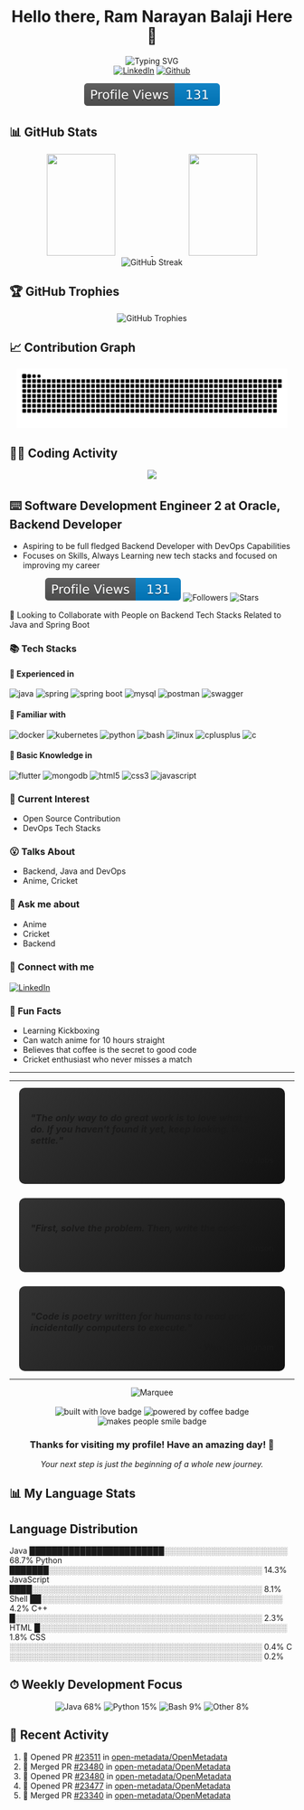 <div align="center">
  <h1>Hello there, Ram Narayan Balaji Here 👋</h1>
</div>

<div align="center">
  <img src="https://readme-typing-svg.herokuapp.com?font=Montserrat&weight=600&size=30&duration=3000&pause=1000&color=F77B11&center=true&vCenter=true&random=false&width=980&lines=Software+Development+Engineer+2+at+Oracle;Backend+Developer;DevOps+Enthusiast;Anime+and+Cricket+Fan;Always+Learning" alt="Typing SVG" />
</div>

<div align="center">
  <a href="https://www.linkedin.com/in/ram-narayan-balaji-954a6a31a/"><img src="https://img.shields.io/badge/LinkedIn-0077B5?style=for-the-badge&logo=linkedin&logoColor=white" alt="LinkedIn" /></a>
  <a href="https://github.com/yan-3005"><img src="https://img.shields.io/badge/GitHub-100000?style=for-the-badge&logo=github&logoColor=white" alt="Github"/></a>
</div>

<p align="center">
  <img src="dist/profile-views.svg" alt="Profile Views"/>
</p>

## 📊 GitHub Stats
<div align="center">
  <a href="https://github.com/yan-3005">
    <img height="180em" width="49%" src="https://github-readme-stats-eight-theta.vercel.app/api?username=yan-3005&show_icons=true&theme=radical&include_all_commits=true&count_private=true&hide_border=true&bg_color=0D1117"/>
    <img height="180em" width="49%" src="https://github-readme-stats-eight-theta.vercel.app/api/top-langs/?username=yan-3005&layout=compact&langs_count=8&theme=radical&hide_border=true&hide=c%2B%2B,html,css&custom_title=My%20Top%20Languages&bg_color=0D1117"/>
  </a>
</div>

<div align="center">
  <img width="90%" src="https://github-readme-streak-stats.herokuapp.com/?user=yan-3005&theme=radical&hide_border=true&background=0D1117&stroke=f34f29&fire=FF4500&ring=FD428E&currStreakLabel=FD428E" alt="GitHub Streak" />
</div>

## 🏆 GitHub Trophies
<div align="center">
  <img width="95%" src="https://github-profile-trophy.vercel.app/?username=yan-3005&theme=radical&no-bg=true&no-frame=true&column=7&margin-w=15&margin-h=15&rank=SSS,SS,S,AAA,AA,A,B,C" alt="GitHub Trophies" />
</div>

## 📈 Contribution Graph
<div align="center">
  <a href="https://github.com/yan-3005">
    <picture>
      <source media="(prefers-color-scheme: dark)" srcset="https://raw.githubusercontent.com/yan-3005/yan-3005/main/dist/github-contribution-grid-snake-dark.svg" />
      <source media="(prefers-color-scheme: light)" srcset="https://raw.githubusercontent.com/yan-3005/yan-3005/main/dist/github-contribution-grid-snake.svg" />
      <img alt="github contribution grid snake animation" src="https://raw.githubusercontent.com/yan-3005/yan-3005/main/dist/github-contribution-grid-snake.svg" width="95%">
    </picture>
  </a>
</div>

## 👨‍💻 Coding Activity
<div align="center">
  <img src="https://raw.githubusercontent.com/SP-XD/SP-XD/main/images/dev-working_rounded.gif" width="300" />
</div>



## ⌨️ Software Development Engineer 2 at Oracle, Backend Developer 
-  Aspiring to be full fledged Backend Developer with DevOps Capabilities
-  Focuses on Skills, Always Learning new tech stacks and focused on improving my career

<div align="center">
  <img src="dist/profile-views.svg" alt="Profile Views" />
  <img src="https://img.shields.io/github/followers/yan-3005?style=for-the-badge&color=success" alt="Followers" />
  <img src="https://img.shields.io/github/stars/yan-3005?style=for-the-badge&color=orange" alt="Stars" />
</div>

👐 Looking to Collaborate with People on Backend Tech Stacks Related to Java and Spring Boot
    
### 📚 Tech Stacks
  
#### 🥇 Experienced in 
<p align="left">
  <img src="https://img.shields.io/badge/Java-ED8B00?style=for-the-badge&logo=java&logoColor=white" alt="java"/>
  <img src="https://img.shields.io/badge/Spring-6DB33F?style=for-the-badge&logo=spring&logoColor=white" alt="spring"/>
  <img src="https://img.shields.io/badge/Spring_Boot-6DB33F?style=for-the-badge&logo=spring-boot&logoColor=white" alt="spring boot"/>
  <img src="https://img.shields.io/badge/MySQL-00000F?style=for-the-badge&logo=mysql&logoColor=white" alt="mysql"/>
  <img src="https://img.shields.io/badge/Postman-FF6C37?style=for-the-badge&logo=Postman&logoColor=white" alt="postman"/>
  <img src="https://img.shields.io/badge/Swagger-85EA2D?style=for-the-badge&logo=Swagger&logoColor=black" alt="swagger"/>
</p>

#### 🥈 Familiar with 
<p align="left">
  <img src="https://img.shields.io/badge/Docker-2CA5E0?style=for-the-badge&logo=docker&logoColor=white" alt="docker"/>
  <img src="https://img.shields.io/badge/Kubernetes-326CE5?style=for-the-badge&logo=kubernetes&logoColor=white" alt="kubernetes"/>
  <img src="https://img.shields.io/badge/Python-3776AB?style=for-the-badge&logo=python&logoColor=white" alt="python"/>
  <img src="https://img.shields.io/badge/Shell_Script-121011?style=for-the-badge&logo=gnu-bash&logoColor=white" alt="bash"/>
  <img src="https://img.shields.io/badge/Linux-FCC624?style=for-the-badge&logo=linux&logoColor=black" alt="linux"/>
  <img src="https://img.shields.io/badge/C%2B%2B-00599C?style=for-the-badge&logo=c%2B%2B&logoColor=white" alt="cplusplus"/>
  <img src="https://img.shields.io/badge/C-00599C?style=for-the-badge&logo=c&logoColor=white" alt="c"/>
</p>

#### 🥉 Basic Knowledge in
<p align="left">
  <img src="https://img.shields.io/badge/Flutter-02569B?style=for-the-badge&logo=flutter&logoColor=white" alt="flutter"/>
  <img src="https://img.shields.io/badge/MongoDB-4EA94B?style=for-the-badge&logo=mongodb&logoColor=white" alt="mongodb"/>
  <img src="https://img.shields.io/badge/HTML5-E34F26?style=for-the-badge&logo=html5&logoColor=white" alt="html5"/>
  <img src="https://img.shields.io/badge/CSS3-1572B6?style=for-the-badge&logo=css3&logoColor=white" alt="css3"/>
  <img src="https://img.shields.io/badge/JavaScript-F7DF1E?style=for-the-badge&logo=javascript&logoColor=black" alt="javascript"/>
</p>
    
### 🍾 Current Interest
- Open Source Contribution
- DevOps Tech Stacks
    
### 😮 Talks About
- Backend, Java and DevOps
- Anime, Cricket
    
### 🎥 Ask me about
- Anime
- Cricket
- Backend
    
### 🤝 Connect with me
<p align="left">
  <a href="https://www.linkedin.com/in/ram-narayan-balaji-954a6a31a/" target="blank">
    <img align="center" src="https://img.shields.io/badge/LinkedIn-0077B5?style=for-the-badge&logo=linkedin&logoColor=white" alt="LinkedIn"/>
  </a>

</p>

### 🥊 Fun Facts
- Learning Kickboxing
- Can watch anime for 10 hours straight
- Believes that coffee is the secret to good code
- Cricket enthusiast who never misses a match

---
<div align="center">
  <table>
    <tr>
      <td>
        <div style="border-radius: 10px; overflow: hidden; background: linear-gradient(135deg, #333, #111); padding: 20px; margin: 10px;">
          <h3><i>"The only way to do great work is to love what you do. If you haven't found it yet, keep looking. Don't settle."</i></h3>
          <p align="right">- Steve Jobs</p>
        </div>
      </td>
    </tr>
    <tr>
      <td>
        <div style="border-radius: 10px; overflow: hidden; background: linear-gradient(135deg, #333, #111); padding: 20px; margin: 10px;">
          <h3><i>"First, solve the problem. Then, write the code."</i></h3>
          <p align="right">- John Johnson</p>
        </div>
      </td>
    </tr>
    <tr>
      <td>
        <div style="border-radius: 10px; overflow: hidden; background: linear-gradient(135deg, #333, #111); padding: 20px; margin: 10px;">
          <h3><i>"Code is poetry written for humans to read and incidentally computers to execute."</i></h3>
          <p align="right">- Ward Cunningham</p>
        </div>
      </td>
    </tr>
  </table>
</div>

<div align="center">
  <img src="https://raw.githubusercontent.com/BrunnerLivio/brunnerlivio/master/images/marquee.svg" alt="Marquee" />
  <br><br>
  <img src="https://forthebadge.com/images/badges/built-with-love.svg" alt="built with love badge" />
  <img src="https://forthebadge.com/images/badges/powered-by-coffee.svg" alt="powered by coffee badge" />
  <img src="https://forthebadge.com/images/badges/makes-people-smile.svg" alt="makes people smile badge" />
</div>

<div align="center">
  <h3>Thanks for visiting my profile! Have an amazing day! 🙏</h3>
  <p><i>Your next step is just the beginning of a whole new journey.</i></p>
</div>

## 📊 My Language Stats
<!-- START_SECTION:lang-stats -->
## Language Distribution

Java       ████████████████████████░░░░░░░░░░░░░░░░░░░░░░  68.7%
Python     ███████░░░░░░░░░░░░░░░░░░░░░░░░░░░░░░░░░░░░░░  14.3%
JavaScript ████░░░░░░░░░░░░░░░░░░░░░░░░░░░░░░░░░░░░░░░░░   8.1%
Shell      ██░░░░░░░░░░░░░░░░░░░░░░░░░░░░░░░░░░░░░░░░░░░   4.2%
C++        █░░░░░░░░░░░░░░░░░░░░░░░░░░░░░░░░░░░░░░░░░░░░   2.3%
HTML       █░░░░░░░░░░░░░░░░░░░░░░░░░░░░░░░░░░░░░░░░░░░░   1.8%
CSS        ░░░░░░░░░░░░░░░░░░░░░░░░░░░░░░░░░░░░░░░░░░░░░   0.4%
C          ░░░░░░░░░░░░░░░░░░░░░░░░░░░░░░░░░░░░░░░░░░░░░   0.2%
<!-- END_SECTION:lang-stats -->

## ⏱ Weekly Development Focus
<div align="center">
  <img src="https://img.shields.io/badge/Java-68%25-red?style=for-the-badge&logo=java&logoColor=white" alt="Java 68%" />
  <img src="https://img.shields.io/badge/Python-15%25-blue?style=for-the-badge&logo=python&logoColor=white" alt="Python 15%" />
  <img src="https://img.shields.io/badge/Bash-9%25-green?style=for-the-badge&logo=gnu-bash&logoColor=white" alt="Bash 9%" />
  <img src="https://img.shields.io/badge/Other-8%25-lightgrey?style=for-the-badge" alt="Other 8%" />
</div>

## 🔄 Recent Activity
<!--START_SECTION:activity-->
1. 💪 Opened PR [#23511](https://github.com/open-metadata/OpenMetadata/pull/23511) in [open-metadata/OpenMetadata](https://github.com/open-metadata/OpenMetadata)
2. 🎉 Merged PR [#23480](https://github.com/open-metadata/OpenMetadata/pull/23480) in [open-metadata/OpenMetadata](https://github.com/open-metadata/OpenMetadata)
3. 💪 Opened PR [#23480](https://github.com/open-metadata/OpenMetadata/pull/23480) in [open-metadata/OpenMetadata](https://github.com/open-metadata/OpenMetadata)
4. 💪 Opened PR [#23477](https://github.com/open-metadata/OpenMetadata/pull/23477) in [open-metadata/OpenMetadata](https://github.com/open-metadata/OpenMetadata)
5. 🎉 Merged PR [#23340](https://github.com/open-metadata/OpenMetadata/pull/23340) in [open-metadata/OpenMetadata](https://github.com/open-metadata/OpenMetadata)
<!--END_SECTION:activity-->

<!--
**yan-3005/yan-3005** is a ✨ _special_ ✨ repository because its `README.md` (this file) appears on your GitHub profile.
-->